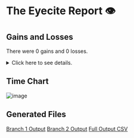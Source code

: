 # The Eyecite Report :eye:



Gains and Losses
---------
There were 0 gains and 0 losses.

<details>
<summary>Click here to see details.</summary>

|     id     |  Gain  |  Loss  |
| ---------- | ------ | ------ |


</details>



Time Chart
---------

![image](https://raw.githubusercontent.com/freelawproject/reporters-db/artifacts/124/results/chart.png)


Generated Files
---------

[Branch 1 Output](https://raw.githubusercontent.com/freelawproject/reporters-db/artifacts/124/results/original.json)
[Branch 2 Output](https://raw.githubusercontent.com/freelawproject/reporters-db/artifacts/124/results/update.json)
[Full Output CSV ](https://raw.githubusercontent.com/freelawproject/reporters-db/artifacts/124/results/output.csv)
